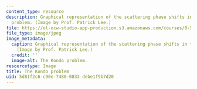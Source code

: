```yaml
---
content_type: resource
description: Graphical representation of the scattering phase shifts in the Kondo
  problem. (Image by Prof. Patrick Lee.)
file: https://ol-ocw-studio-app-production.s3.amazonaws.com/courses/8-512-theory-of-solids-ii-spring-2009/5d81f2c6c90e74800833debe1f9b7d20_8-512s09-th.jpg
file_type: image/jpeg
image_metadata:
  caption: Graphical representation of the scattering phase shifts in the Kondo problem.
    (Image by Prof. Patrick Lee.)
  credit: ''
  image-alt: The Kondo problem.
resourcetype: Image
title: The Kondo problem
uid: 5d81f2c6-c90e-7480-0833-debe1f9b7d20
---
```

